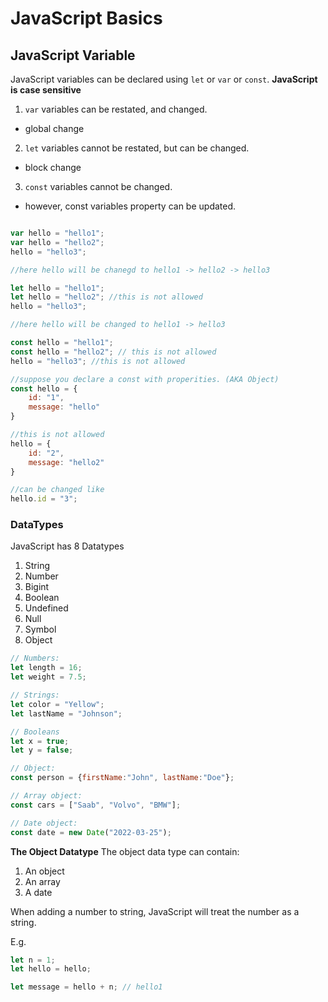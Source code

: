 # JavaScript Basics

## JavaScript Variable
JavaScript variables can be declared using `let` or `var` or `const`.
**JavaScript is case sensitive**

1. `var` variables can be restated, and changed.
 - global change
2. `let` variables cannot be restated, but can be changed.
 - block change
3. `const` variables cannot be changed.
 - however, const variables property can be updated.

```javascript

var hello = "hello1";
var hello = "hello2";
hello = "hello3";

//here hello will be chanegd to hello1 -> hello2 -> hello3

let hello = "hello1";
let hello = "hello2"; //this is not allowed
hello = "hello3";

//here hello will be changed to hello1 -> hello3

const hello = "hello1";
const hello = "hello2"; // this is not allowed
hello = "hello3"; //this is not allowed

//suppose you declare a const with properities. (AKA Object)
const hello = {
    id: "1",
    message: "hello"
}

//this is not allowed
hello = {
    id: "2",
    message: "hello2" 
}

//can be changed like
hello.id = "3";
```
### DataTypes
JavaScript has 8 Datatypes
1. String
2. Number
3. Bigint
4. Boolean
5. Undefined
6. Null
7. Symbol
8. Object

```javascript
// Numbers:
let length = 16;
let weight = 7.5;

// Strings:
let color = "Yellow";
let lastName = "Johnson";

// Booleans
let x = true;
let y = false;

// Object:
const person = {firstName:"John", lastName:"Doe"};

// Array object:
const cars = ["Saab", "Volvo", "BMW"];

// Date object:
const date = new Date("2022-03-25");
```

**The Object Datatype**
The object data type can contain:
1. An object
2. An array
3. A date

When adding a number to string, JavaScript will treat the number as a string.

E.g.
```javascript
let n = 1;
let hello = hello;

let message = hello + n; // hello1
```